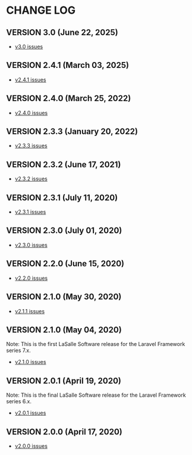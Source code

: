 # CHANGE LOG

## VERSION 3.0 (June 22, 2025)
* [v3.0 issues](https://github.com/LaSalleSoftware/ls-contentformbackend-pkg/milestone/12?closed=1)

## VERSION 2.4.1 (March 03, 2025)
* [v2.4.1 issues](https://github.com/LaSalleSoftware/ls-contentformbackend-pkg/milestone/11?closed=1)

## VERSION 2.4.0 (March 25, 2022)
* [v2.4.0 issues](https://github.com/LaSalleSoftware/ls-contentformbackend-pkg/milestone/10?closed=1)

## VERSION 2.3.3 (January 20, 2022)
* [v2.3.3 issues](https://github.com/LaSalleSoftware/ls-contentformbackend-pkg/milestone/9?closed=1)

## VERSION 2.3.2 (June 17, 2021)
* [v2.3.2 issues](https://github.com/LaSalleSoftware/ls-contentformbackend-pkg/milestone/8?closed=1)

## VERSION 2.3.1 (July 11, 2020)
* [v2.3.1 issues](https://github.com/LaSalleSoftware/ls-contentformbackend-pkg/milestone/7?closed=1)

## VERSION 2.3.0 (July 01, 2020)
* [v2.3.0 issues](https://github.com/LaSalleSoftware/ls-contentformbackend-pkg/milestone/6?closed=1)

## VERSION 2.2.0 (June 15, 2020)
* [v2.2.0 issues](https://github.com/LaSalleSoftware/ls-contentformbackend-pkg/milestone/5?closed=1)

## VERSION 2.1.0 (May 30, 2020)
* [v2.1.1 issues](https://github.com/LaSalleSoftware/ls-contentformbackend-pkg/milestone/4?closed=1)

## VERSION 2.1.0 (May 04, 2020)
Note: This is the first LaSalle Software release for the Laravel Framework series 7.x.
* [v2.1.0 issues](https://github.com/LaSalleSoftware/ls-contentformbackend-pkg/milestone/3?closed=1)

## VERSION 2.0.1 (April 19, 2020)
Note: This is the final LaSalle Software release for the Laravel Framework series 6.x.
* [v2.0.1 issues](https://github.com/LaSalleSoftware/ls-contentformbackend-pkg/milestone/2?closed=1)

## VERSION 2.0.0 (April 17, 2020)
* [v2.0.0 issues](https://github.com/LaSalleSoftware/ls-contentformbackend-pkg/milestone/1?closed=1)
